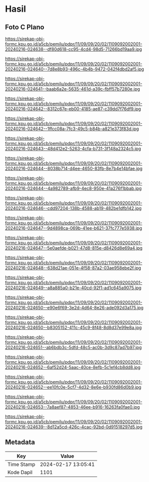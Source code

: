 # Hasil

## Foto C Plano

https://sirekap-obj-formc.kpu.go.id/a5cb/pemilu/pdpr/11/09/09/20/02/1109092002001-20240216-024638--df80d618-cc95-4cd4-98d5-71266bd19aa9.jpg

https://sirekap-obj-formc.kpu.go.id/a5cb/pemilu/pdpr/11/09/09/20/02/1109092002001-20240216-024640--7d8e8b93-496c-4b4b-9472-042f4dbd2af5.jpg

https://sirekap-obj-formc.kpu.go.id/a5cb/pemilu/pdpr/11/09/09/20/02/1109092002001-20240216-024641--baab6a2e-5635-461d-a39c-fbff57b7280e.jpg

https://sirekap-obj-formc.kpu.go.id/a5cb/pemilu/pdpr/11/09/09/20/02/1109092002001-20240216-024642--8312c67e-eb00-4185-ae87-c39dd7f76df9.jpg

https://sirekap-obj-formc.kpu.go.id/a5cb/pemilu/pdpr/11/09/09/20/02/1109092002001-20240216-024642--1ffcc08a-7fc3-49c5-b84b-a821e373f83d.jpg

https://sirekap-obj-formc.kpu.go.id/a5cb/pemilu/pdpr/11/09/09/20/02/1109092002001-20240216-024643--48d412e2-5263-4cfa-b731-3f148a2324c5.jpg

https://sirekap-obj-formc.kpu.go.id/a5cb/pemilu/pdpr/11/09/09/20/02/1109092002001-20240216-024644--8038b714-d4ee-4650-83fb-8e7b4e14bfae.jpg

https://sirekap-obj-formc.kpu.go.id/a5cb/pemilu/pdpr/11/09/09/20/02/1109092002001-20240216-024644--4a982789-afb9-4ec8-950e-41a276f1bbab.jpg

https://sirekap-obj-formc.kpu.go.id/a5cb/pemilu/pdpr/11/09/09/20/02/1109092002001-20240216-024646--cdd97204-138b-4588-ab19-482be1dfb142.jpg

https://sirekap-obj-formc.kpu.go.id/a5cb/pemilu/pdpr/11/09/09/20/02/1109092002001-20240216-024647--9d4898ca-069b-41ee-b621-37fc777e5938.jpg

https://sirekap-obj-formc.kpu.go.id/a5cb/pemilu/pdpr/11/09/09/20/02/1109092002001-20240216-024647--5e0aefde-b021-47d8-815e-d8426d8e69a4.jpg

https://sirekap-obj-formc.kpu.go.id/a5cb/pemilu/pdpr/11/09/09/20/02/1109092002001-20240216-024648--638d21ae-051e-4f58-87a2-03ae958ebe2f.jpg

https://sirekap-obj-formc.kpu.go.id/a5cb/pemilu/pdpr/11/09/09/20/02/1109092002001-20240216-024649--a8a885a0-b21e-40cd-92f1-ad1c645a9075.jpg

https://sirekap-obj-formc.kpu.go.id/a5cb/pemilu/pdpr/11/09/09/20/02/1109092002001-20240216-024650--e90e6f69-3e2d-4d64-8e26-ade092d3a175.jpg

https://sirekap-obj-formc.kpu.go.id/a5cb/pemilu/pdpr/11/09/09/20/02/1109092002001-20240216-024650--b8305152-411c-45c9-8f48-8d8d37e99e8a.jpg

https://sirekap-obj-formc.kpu.go.id/a5cb/pemilu/pdpr/11/09/09/20/02/1109092002001-20240216-024651--ab6bdb3c-5dfd-48c5-ac0b-3d9c87ad7b97.jpg

https://sirekap-obj-formc.kpu.go.id/a5cb/pemilu/pdpr/11/09/09/20/02/1109092002001-20240216-024652--6af52d24-5aac-40ce-8efb-5c1ef4cb8dd8.jpg

https://sirekap-obj-formc.kpu.go.id/a5cb/pemilu/pdpr/11/09/09/20/02/1109092002001-20240216-024652--ee10fc0e-5cf7-4d32-8e6e-b930fd86d0b9.jpg

https://sirekap-obj-formc.kpu.go.id/a5cb/pemilu/pdpr/11/09/09/20/02/1109092002001-20240216-024653--7a8aef87-4853-46ee-b916-16263fa0fae0.jpg

https://sirekap-obj-formc.kpu.go.id/a5cb/pemilu/pdpr/11/09/09/20/02/1109092002001-20240216-024639--8d12a5cd-426c-4cac-92bd-0d91518297d5.jpg


## Metadata

| Key        | Value               |
| ---------- | ------------------- |
| Time Stamp | 2024-02-17 13:05:41 |
| Kode Dapil | 1101                |



